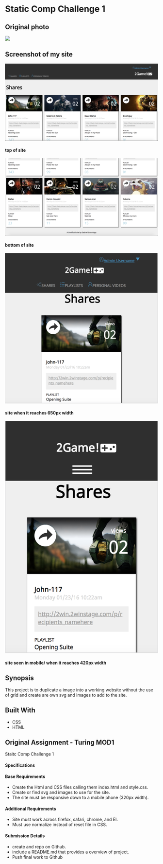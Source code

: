 # Static Comp Challenge 1

## Original photo

![](orginal.jpg)

## Screenshot of my site

![](screenshotone.png)
#### top of site
![](screenshottwo.png)
#### bottom of site
![](screenshotthree.png)
#### site when it reaches 650px width
![](screenshotfour.png)
#### site seen in mobile/ when it reaches 420px width

## Synopsis
This project is to duplicate a image into a working website without the use of grid  and create are own svg and images to add to the site. 

## Built With
* CSS
* HTML

## Original Assignment - Turing MOD1

Staitc Comp Challenge 1

#### Specifications

#### Base Requirements 
* Create the Html and CSS files calling them index.html and style.css.
* Create or find svg and images to use for the site. 
* The site must be responsive down to a mobile phone (320px width).

#### Additional Requirements
* Site must work across firefox, safari, chrome, and EI.
* Must use normalize instead of reset file in CSS.

#### Submission Details
* create and repo on Github.
* include a README.md that provides a overview of project.
* Push final work to Github


